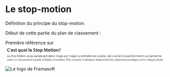 # Le stop-motion

Définition du principe du stop-motion.

Début de cette partie du plan de classement :

Première référence sur 
![Le Monde du stop-motion](/images/mondedustopmotion.JPG)
![Le logo de Framasoft](https://framasoft.org/nav/img/logo.png "Un bien beau logo !")
